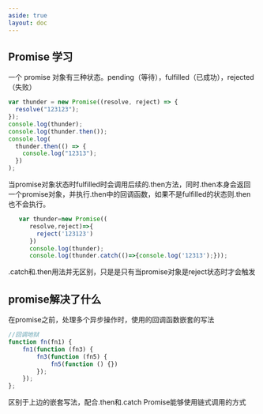 ```yaml
---
aside: true
layout: doc
---
```


## Promise 学习

一个 promise 对象有三种状态。pending（等待），fulfilled（已成功），rejected（失败）

```javascript
var thunder = new Promise((resolve, reject) => {
  resolve("123123");
});
console.log(thunder);
console.log(thunder.then());
console.log(
  thunder.then(() => {
    console.log("12313");
  })    
);
```
当promise对象状态时fulfilled时会调用后续的.then方法，同时.then本身会返回一个promise对象，并执行.then中的回调函数，如果不是fulfilled的状态则.then也不会执行。
```javascript
   var thunder=new Promise((
      resolve,reject)=>{
        reject('123123') 
      })
      console.log(thunder);
      console.log(thunder.catch(()=>{console.log('12313');}));
```
.catch和.then用法并无区别，只是是只有当promise对象是reject状态时才会触发
## promise解决了什么
在promise之前，处理多个异步操作时，使用的回调函数嵌套的写法
```javascript
//回调地狱
function fn(fn1) {
    fn1(function (fn3) {
        fn3(function (fn5) {
            fn5(function () {})
        });
    });
};
```
区别于上边的嵌套写法，配合.then和.catch Promise能够使用链式调用的方式
```javascript

```
